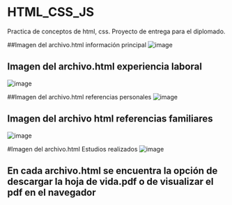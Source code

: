 # HTML_CSS_JS
Practica de conceptos de html, css. Proyecto de entrega para el diplomado. 

##Imagen del archivo.html información principal
![image](https://user-images.githubusercontent.com/76182994/205952986-98aa8a5d-ad77-477e-89ac-363f65c95be9.png)

## Imagen del archivo.html experiencia laboral
![image](https://user-images.githubusercontent.com/76182994/205953817-b6e63314-3ae0-4971-821c-6ea35b5652b9.png)

##Imagen del archivo.html referencias personales
![image](https://user-images.githubusercontent.com/76182994/205954150-2b2a14b9-ffa2-4b63-9288-5fe2dc048e80.png)

## Imagen del archivo html referencias familiares
![image](https://user-images.githubusercontent.com/76182994/205954419-34bf96df-531f-432d-815c-4e83562269ac.png)

#Imagen del archivo.html Estudios realizados
![image](https://user-images.githubusercontent.com/76182994/205954774-72ae3fd7-2b65-4659-bc67-743774a5cb1f.png)


## En cada archivo.html se encuentra la opción de descargar la hoja de vida.pdf o de visualizar el pdf en el navegador

